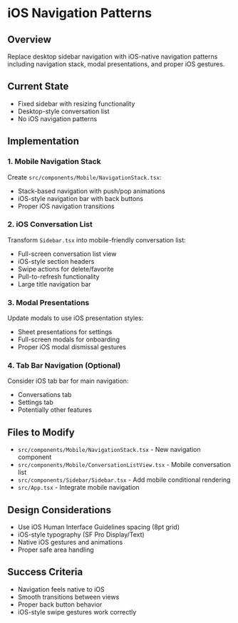 # iOS Navigation Patterns

## Overview
Replace desktop sidebar navigation with iOS-native navigation patterns including navigation stack, modal presentations, and proper iOS gestures.

## Current State
- Fixed sidebar with resizing functionality
- Desktop-style conversation list
- No iOS navigation patterns

## Implementation

### 1. Mobile Navigation Stack
Create `src/components/Mobile/NavigationStack.tsx`:
- Stack-based navigation with push/pop animations
- iOS-style navigation bar with back buttons
- Proper iOS navigation transitions

### 2. iOS Conversation List
Transform `Sidebar.tsx` into mobile-friendly conversation list:
- Full-screen conversation list view
- iOS-style section headers
- Swipe actions for delete/favorite
- Pull-to-refresh functionality
- Large title navigation bar

### 3. Modal Presentations
Update modals to use iOS presentation styles:
- Sheet presentations for settings
- Full-screen modals for onboarding
- Proper iOS modal dismissal gestures

### 4. Tab Bar Navigation (Optional)
Consider iOS tab bar for main navigation:
- Conversations tab
- Settings tab
- Potentially other features

## Files to Modify
- `src/components/Mobile/NavigationStack.tsx` - New navigation component
- `src/components/Mobile/ConversationListView.tsx` - Mobile conversation list
- `src/components/Sidebar/Sidebar.tsx` - Add mobile conditional rendering
- `src/App.tsx` - Integrate mobile navigation

## Design Considerations
- Use iOS Human Interface Guidelines spacing (8pt grid)
- iOS-style typography (SF Pro Display/Text)
- Native iOS gestures and animations
- Proper safe area handling

## Success Criteria
- Navigation feels native to iOS
- Smooth transitions between views
- Proper back button behavior
- iOS-style swipe gestures work correctly